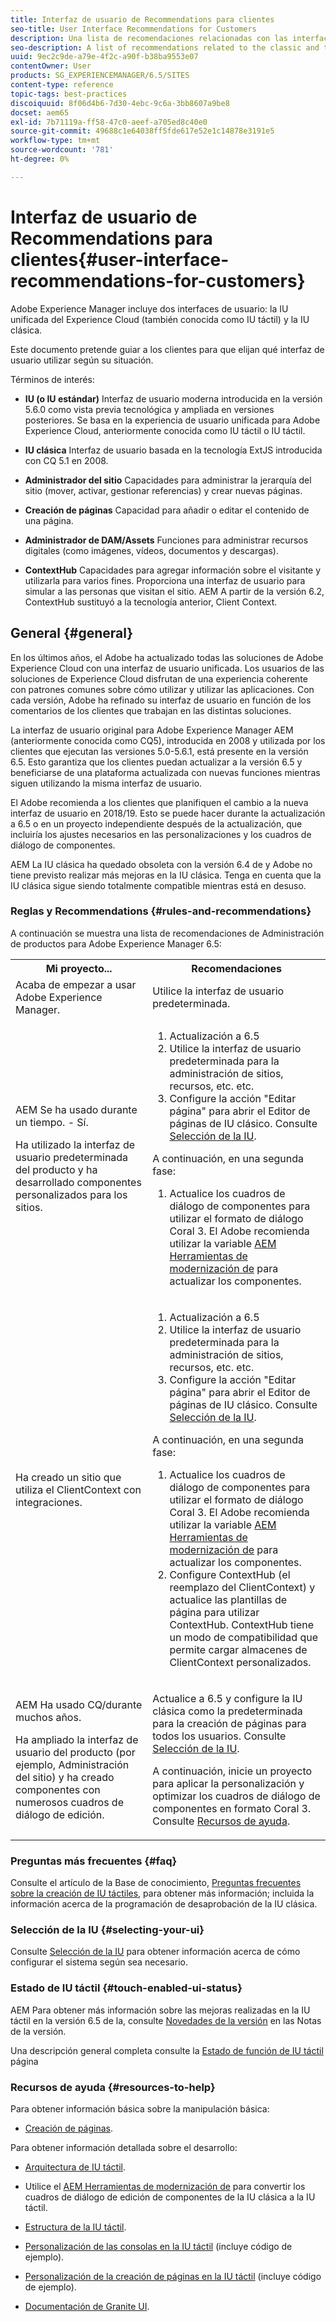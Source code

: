 ```yaml
---
title: Interfaz de usuario de Recommendations para clientes
seo-title: User Interface Recommendations for Customers
description: Una lista de recomendaciones relacionadas con las interfaces de usuario clásicas y las optimizadas para dispositivos táctiles.
seo-description: A list of recommendations related to the classic and touch-optimized user interfaces.
uuid: 9ec2c9de-a79e-4f2c-a90f-b38ba9553e07
contentOwner: User
products: SG_EXPERIENCEMANAGER/6.5/SITES
content-type: reference
topic-tags: best-practices
discoiquuid: 8f06d4b6-7d30-4ebc-9c6a-3bb8607a9be8
docset: aem65
exl-id: 7b71119a-ff58-47c0-aeef-a705ed8c40e0
source-git-commit: 49688c1e64038ff5fde617e52e1c14878e3191e5
workflow-type: tm+mt
source-wordcount: '781'
ht-degree: 0%

---
```


# Interfaz de usuario de Recommendations para clientes{#user-interface-recommendations-for-customers}

Adobe Experience Manager incluye dos interfaces de usuario: la IU unificada del Experience Cloud (también conocida como IU táctil) y la IU clásica.

Este documento pretende guiar a los clientes para que elijan qué interfaz de usuario utilizar según su situación.

Términos de interés:

* **IU (o IU estándar)**
Interfaz de usuario moderna introducida en la versión 5.6.0 como vista previa tecnológica y ampliada en versiones posteriores. Se basa en la experiencia de usuario unificada para Adobe Experience Cloud, anteriormente conocida como IU táctil o IU táctil.

* **IU clásica**
Interfaz de usuario basada en la tecnología ExtJS introducida con CQ 5.1 en 2008.

* **Administrador del sitio**
Capacidades para administrar la jerarquía del sitio (mover, activar, gestionar referencias) y crear nuevas páginas.

* **Creación de páginas**
Capacidad para añadir o editar el contenido de una página.

* **Administrador de DAM/Assets**
Funciones para administrar recursos digitales (como imágenes, vídeos, documentos y descargas).

* **ContextHub**
Capacidades para agregar información sobre el visitante y utilizarla para varios fines. Proporciona una interfaz de usuario para simular a las personas que visitan el sitio. AEM A partir de la versión 6.2, ContextHub sustituyó a la tecnología anterior, Client Context.

## General {#general}

En los últimos años, el Adobe ha actualizado todas las soluciones de Adobe Experience Cloud con una interfaz de usuario unificada. Los usuarios de las soluciones de Experience Cloud disfrutan de una experiencia coherente con patrones comunes sobre cómo utilizar y utilizar las aplicaciones. Con cada versión, Adobe ha refinado su interfaz de usuario en función de los comentarios de los clientes que trabajan en las distintas soluciones.

La interfaz de usuario original para Adobe Experience Manager AEM (anteriormente conocida como CQ5), introducida en 2008 y utilizada por los clientes que ejecutan las versiones 5.0-5.6.1, está presente en la versión 6.5. Esto garantiza que los clientes puedan actualizar a la versión 6.5 y beneficiarse de una plataforma actualizada con nuevas funciones mientras siguen utilizando la misma interfaz de usuario.

El Adobe recomienda a los clientes que planifiquen el cambio a la nueva interfaz de usuario en 2018/19. Esto se puede hacer durante la actualización a 6.5 o en un proyecto independiente después de la actualización, que incluiría los ajustes necesarios en las personalizaciones y los cuadros de diálogo de componentes.

AEM La IU clásica ha quedado obsoleta con la versión 6.4 de y Adobe no tiene previsto realizar más mejoras en la IU clásica. Tenga en cuenta que la IU clásica sigue siendo totalmente compatible mientras está en desuso.

### Reglas y Recommendations {#rules-and-recommendations}

A continuación se muestra una lista de recomendaciones de Administración de productos para Adobe Experience Manager 6.5:

<table>
 <tbody>
  <tr>
   <th>Mi proyecto...</th>
   <th>Recomendaciones</th>
  </tr>
  <tr>
   <td>Acaba de empezar a usar Adobe Experience Manager.</td>
   <td>Utilice la interfaz de usuario predeterminada.</td>
  </tr>
  <tr>
   <td><p>AEM Se ha usado durante un tiempo. - Sí.</p> <p>Ha utilizado la interfaz de usuario predeterminada del producto y ha desarrollado componentes personalizados para los sitios.<br /> </p> </td>
   <td>
    <ol>
     <li>Actualización a 6.5</li>
     <li>Utilice la interfaz de usuario predeterminada para la administración de sitios, recursos, etc. etc.<br /> </li>
     <li>Configure la acción "Editar página" para abrir el Editor de páginas de IU clásico. Consulte <a href="#selecting-your-ui">Selección de la IU</a>.</li>
    </ol> <p>A continuación, en una segunda fase:</p>
    <ol>
     <li>Actualice los cuadros de diálogo de componentes para utilizar el formato de diálogo Coral 3. El Adobe recomienda utilizar la variable <a href="/help/sites-developing/modernization-tools.md">AEM Herramientas de modernización de</a> para actualizar los componentes.</li>
    </ol> </td>
  </tr>
  <tr>
   <td>Ha creado un sitio que utiliza el ClientContext con integraciones.<br /> </td>
   <td>
    <ol>
     <li>Actualización a 6.5</li>
     <li>Utilice la interfaz de usuario predeterminada para la administración de sitios, recursos, etc. etc.</li>
     <li>Configure la acción "Editar página" para abrir el Editor de páginas de IU clásico. Consulte <a href="#selecting-your-ui">Selección de la IU</a>.</li>
    </ol> <p>A continuación, en una segunda fase:</p>
    <ol>
     <li>Actualice los cuadros de diálogo de componentes para utilizar el formato de diálogo Coral 3. El Adobe recomienda utilizar la variable <a href="/help/sites-developing/modernization-tools.md">AEM Herramientas de modernización de</a> para actualizar los componentes.</li>
     <li>Configure ContextHub (el reemplazo del ClientContext) y actualice las plantillas de página para utilizar ContextHub. ContextHub tiene un modo de compatibilidad que permite cargar almacenes de ClientContext personalizados.</li>
    </ol> </td>
  </tr>
  <tr>
   <td><p>AEM Ha usado CQ/durante muchos años.</p> <p>Ha ampliado la interfaz de usuario del producto (por ejemplo, Administración del sitio) y ha creado componentes con numerosos cuadros de diálogo de edición.</p> </td>
   <td><p>Actualice a 6.5 y configure la IU clásica como la predeterminada para la creación de páginas para todos los usuarios. Consulte <a href="#selecting-your-ui">Selección de la IU</a>.</p> <p>A continuación, inicie un proyecto para aplicar la personalización y optimizar los cuadros de diálogo de componentes en formato Coral 3. Consulte <a href="#resources-to-help">Recursos de ayuda</a>.<br /> </p> </td>
  </tr>
 </tbody>
</table>

### Preguntas más frecuentes {#faq}

Consulte el artículo de la Base de conocimiento, [Preguntas frecuentes sobre la creación de IU táctiles](https://helpx.adobe.com/experience-manager/kb/index/touchui_faq.html), para obtener más información; incluida la información acerca de la programación de desaprobación de la IU clásica.

### Selección de la IU {#selecting-your-ui}

Consulte [Selección de la IU](/help/sites-authoring/select-ui.md) para obtener información acerca de cómo configurar el sistema según sea necesario.

### Estado de IU táctil {#touch-enabled-ui-status}

AEM Para obtener más información sobre las mejoras realizadas en la IU táctil en la versión 6.5 de la, consulte [Novedades de la versión](/help/release-notes/release-notes.md#what-s-new) en las Notas de la versión.

Una descripción general completa consulte la [Estado de función de IU táctil](/help/release-notes/touch-ui-features-status.md) página

### Recursos de ayuda {#resources-to-help}

Para obtener información básica sobre la manipulación básica:

* [Creación de páginas](/help/sites-authoring/page-authoring.md).

Para obtener información detallada sobre el desarrollo:

* [Arquitectura de IU táctil](/help/sites-developing/touch-ui-concepts.md).
* Utilice el [AEM Herramientas de modernización de](/help/sites-developing/modernization-tools.md) para convertir los cuadros de diálogo de edición de componentes de la IU clásica a la IU táctil.

* [Estructura de la IU táctil](/help/sites-developing/touch-ui-structure.md).

* [Personalización de las consolas en la IU táctil](/help/sites-developing/customizing-consoles-touch.md) (incluye código de ejemplo).

* [Personalización de la creación de páginas en la IU táctil](/help/sites-developing/customizing-page-authoring-touch.md) (incluye código de ejemplo).

* [Documentación de Granite UI](https://helpx.adobe.com/experience-manager/6-5/sites/developing/using/reference-materials/granite-ui/api/index.html).
